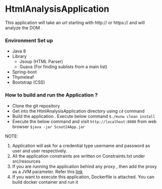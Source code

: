 # HtmlAnalysisApplication

This application will take an url starting with http:// or https:// and will analyze the DOM .


### Environment Set up
* Java 8
* Library
  * Jsoup (HTML Parser)
  * Guava (For finding sublists from a main list)
* Spring-boot
* Thymeleaf
* Bootstrap (CSS)

### How to build and run the Application ? 

* Clone the git repository
* Get into the HtmlAnalysisApplication directory using ```cd``` command
* Build the application . Execute below command
  ```$./mvnw clean install ```
* Execute the below command and visit ```http://localhost:8080``` from web browser
       ```$java -jar Scout24App.jar```


NOTE: 
 1. Application will ask for a credential type username and password as user and user respectively.
 2. All the application constraints are written on Constraints.txt under src/resources
 3. If you are running the application behind any proxy , then add the proxy as a JVM parameter. Refer this [link](https://docs.oracle.com/javase/8/docs/technotes/guides/net/proxies.html)  
 4. If you want to execute this application, Dockerfile is attached. You can build docker container and run it

